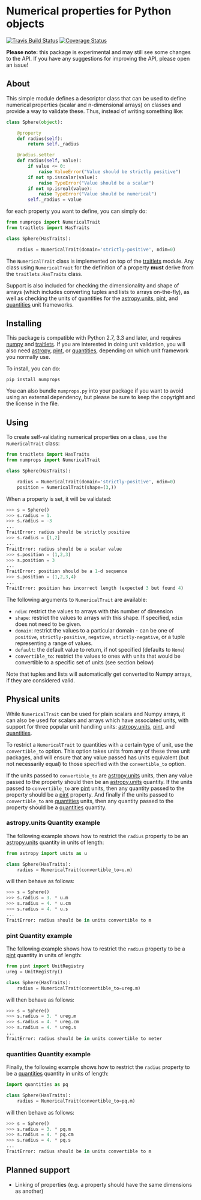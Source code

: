 Numerical properties for Python objects
=======================================

[![Travis Build Status](https://travis-ci.org/astrofrog/numprops.svg?branch=master)](https://travis-ci.org/astrofrog/numprops) [![Coverage Status](https://coveralls.io/repos/astrofrog/numprops/badge.svg)](https://coveralls.io/r/astrofrog/numprops)

**Please note:** this package is experimental and may still see some changes to the API. If you have any suggestions for improving the API, please open an issue!

About
-----

This simple module defines a descriptor class that can be used to define
numerical properties (scalar and n-dimensional arrays) on classes and provide a
way to validate these. Thus, instead of writing something like:

```python
class Sphere(object):

    @property
    def radius(self):
        return self._radius

    @radius.setter
    def radius(self, value):
        if value <= 0:
            raise ValueError("Value should be strictly positive")
        if not np.isscalar(value):
            raise TypeError("Value should be a scalar")
        if not np.isreal(value):
            raise TypeError("Value should be numerical")
        self._radius = value
```

for each property you want to define, you can simply do:

```python
from numprops import NumericalTrait
from traitlets import HasTraits

class Sphere(HasTraits):

    radius = NumericalTrait(domain='strictly-positive', ndim=0)
```

The ``NumericalTrait`` class is implemented on top of the [traitlets](https://github.com/ipython/traitlets)
module. Any class using ``NumericalTrait`` for the definition of a property **must** derive from the
``traitlets.HasTraits`` class.

Support is also included for checking the dimensionality and shape of arrays
(which includes converting tuples and lists to arrays on-the-fly), as well as
checking the units of quantities for the
[astropy.units](docs.astropy.org/en/stable/units/),
[pint](http://pint.readthedocs.org/), and
[quantities](https://pythonhosted.org/quantities/) unit frameworks.

Installing
----------

This package is compatible with Python 2.7, 3.3 and later, and
requires [numpy](http://www.numpy.org) and [traitlets](https://github.com/ipython/traitlets).
If you are interested in doing unit validation, you will also need
[astropy](docs.astropy.org/en/stable/units/),
[pint](http://pint.readthedocs.org/), or
[quantities](https://pythonhosted.org/quantities/), depending on which unit
framework you normally use.

To install, you can do:

    pip install numprops

You can also bundle ``numprops.py`` into your package if you want to avoid
using an external dependency, but please be sure to keep the copyright and the
license in the file.

Using
-----

To create self-validating numerical properties on a class, use the
``NumericalTrait`` class:

```python
from traitlets import HasTraits
from numprops import NumericalTrait

class Sphere(HasTraits):

    radius = NumericalTrait(domain='strictly-positive', ndim=0)
    position = NumericalTrait(shape=(3,))
```

When a property is set, it will be validated:

```python
>>> s = Sphere()
>>> s.radius = 1.
>>> s.radius = -3
...
TraitError: radius should be strictly positive
>>> s.radius = [1,2]
...
TraitError: radius should be a scalar value
>>> s.position = (1,2,3)
>>> s.position = 3
...
TraitError: position should be a 1-d sequence
>>> s.position = (1,2,3,4)
...
TraitError: position has incorrect length (expected 3 but found 4)
```

The following arguments to ``NumericalTrait`` are available:

* ``ndim``: restrict the values to arrays with this number of dimension
* ``shape``: restrict the values to arrays with this shape. If specified, ``ndim`` does not need to be given.
* ``domain``: restrict the values to a particular domain - can be one of ``positive``, ``strictly-positive``, ``negative``, ``strictly-negative``, or a tuple representing a range of values.
* ``default``: the default value to return, if not specified (defaults to ``None``)
* ``convertible_to``: restrict the values to ones with units that would be convertible to a specific set of units (see section below)

Note that tuples and lists will automatically get converted to Numpy arrays, if they are considered valid.

Physical units
--------------

While ``NumericalTrait`` can be used for plain scalars and Numpy arrays, it
can also be used for scalars and arrays which have associated units, with support for three
popular unit handling units:
[astropy.units](docs.astropy.org/en/stable/units/),
[pint](http://pint.readthedocs.org/), and
[quantities](https://pythonhosted.org/quantities/).

To restrict a ``NumericalTrait`` to quantities with a certain type of unit,
use the ``convertible_to`` option. This option takes units from any of these
three unit packages, and will ensure that any value passed has units equivalent
(but not necessarily equal) to those specified with the ``convertible_to``
option.

If the units passed to ``convertible_to`` are
[astropy.units](docs.astropy.org/en/stable/units/) units, then any value passed
to the property should then be an
[astropy.units](docs.astropy.org/en/stable/units/) quantity. If the units
passed to ``convertible_to`` are [pint](http://pint.readthedocs.org/) units,
then any quantity passed to the property should be a
[pint](http://pint.readthedocs.org/) property. And finally if the units passed
to ``convertible_to`` are [quantities](https://pythonhosted.org/quantities/)
units, then any quantity passed to the property should be a
[quantities](https://pythonhosted.org/quantities/) quantity.

### astropy.units Quantity example

The following example shows how to restrict the ``radius`` property to be an
[astropy.units](docs.astropy.org/en/stable/units/) quantity in units of length:

```python
from astropy import units as u

class Sphere(HasTraits):
    radius = NumericalTrait(convertible_to=u.m)
```

will then behave as follows:

```python
>>> s = Sphere()
>>> s.radius = 3. * u.m
>>> s.radius = 4. * u.cm
>>> s.radius = 4. * u.s
...
TraitError: radius should be in units convertible to m
```

### pint Quantity example

The following example shows how to restrict the ``radius`` property to be a
[pint](http://pint.readthedocs.org/) quantity in units of length:

```python
from pint import UnitRegistry
ureg = UnitRegistry()

class Sphere(HasTraits):
    radius = NumericalTrait(convertible_to=ureg.m)
```

will then behave as follows:

```python
>>> s = Sphere()
>>> s.radius = 3. * ureg.m
>>> s.radius = 4. * ureg.cm
>>> s.radius = 4. * ureg.s
...
TraitError: radius should be in units convertible to meter
```

### quantities Quantity example

Finally, the following example shows how to restrict the ``radius`` property to
be a [quantities](https://pythonhosted.org/quantities/) quantity in units of length:

```python
import quantities as pq

class Sphere(HasTraits):
    radius = NumericalTrait(convertible_to=pq.m)
```

will then behave as follows:

```python
>>> s = Sphere()
>>> s.radius = 3. * pq.m
>>> s.radius = 4. * pq.cm
>>> s.radius = 4. * pq.s
...
TraitError: radius should be in units convertible to m
```

Planned support
---------------

* Linking of properties (e.g. a property should have the same dimensions as another)
